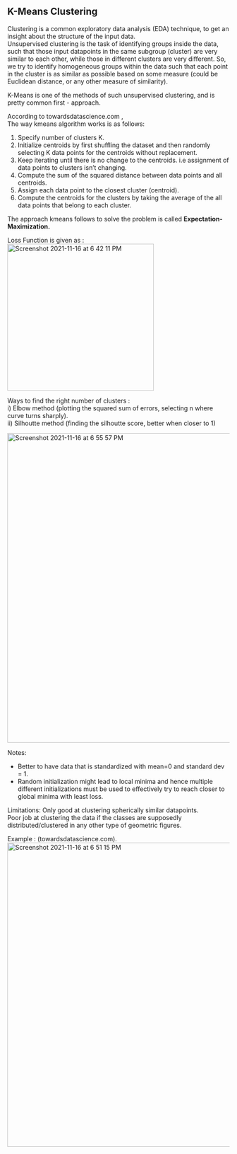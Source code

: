 ## K-Means Clustering ##

Clustering is a common exploratory data analysis (EDA) technique, to get an insight about the structure of the input data.  
Unsupervised clustering is the task of identifying groups inside the data, such that those input datapoints in the same subgroup (cluster) are very similar to each other, while those in different clusters are very different. So, we try to identify homogeneous groups within the data such that each point in the cluster is as similar as possible based on some measure (could be Euclidean distance, or any other measure of similarity).  

K-Means is one of the methods of such unsupervised clustering, and is pretty common first - approach.  

According to towardsdatascience.com ,  
The way kmeans algorithm works is as follows:  

1. Specify number of clusters K.  
2. Initialize centroids by first shuffling the dataset and then randomly selecting K data points for the centroids without replacement.  
3. Keep iterating until there is no change to the centroids. i.e assignment of data points to clusters isn’t changing.  
4. Compute the sum of the squared distance between data points and all centroids.  
5. Assign each data point to the closest cluster (centroid).  
6. Compute the centroids for the clusters by taking the average of the all data points that belong to each cluster.  


The approach kmeans follows to solve the problem is called **Expectation-Maximization.**

Loss Function is given as :  
<img width="332" alt="Screenshot 2021-11-16 at 6 42 11 PM" src="https://user-images.githubusercontent.com/61674750/141991481-95f44b52-875e-43fe-a3b0-42c07112633b.png">


Ways to find the right number of clusters :  
i)  Elbow method (plotting the squared sum of errors, selecting n where curve turns sharply).  
ii) Silhoutte method (finding the silhoutte score, better when closer to 1)

<img width="700" alt="Screenshot 2021-11-16 at 6 55 57 PM" src="https://user-images.githubusercontent.com/61674750/141993620-e7773294-d98b-4b78-906d-20d80868e216.png">


Notes:  
- Better to have data that is standardized with mean=0 and standard dev = 1.  
- Random initialization might lead to local minima and hence multiple different initializations must be used to effectively try to reach closer to global minima with least loss.  

Limitations: 
Only good at clustering spherically similar datapoints.  
Poor job at clustering the data if the classes are supposedly distributed/clustered in any other type of geometric figures.  

Example : (towardsdatascience.com).  
<img width="688" alt="Screenshot 2021-11-16 at 6 51 15 PM" src="https://user-images.githubusercontent.com/61674750/141992873-eff3cc37-b489-408f-bb65-45aee0715cd9.png">

